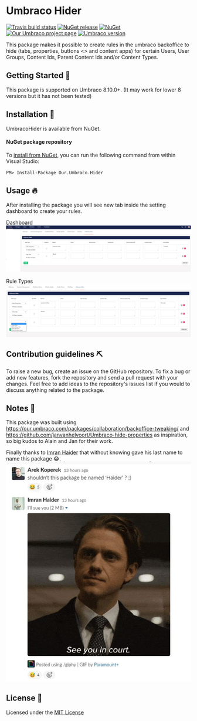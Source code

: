 
# Umbraco Hider

[![Travis build status](https://img.shields.io/travis/ja0b/our.umbraco.hider/master.svg?label=master)](https://api.travis-ci.org/ja0b/our.umbraco.hider.svg?branch=master&status=passed) [![NuGet release](https://img.shields.io/nuget/v/Our.Umbraco.Hider.svg)](https://www.nuget.org/packages/Our.Umbraco.Hider) [![NuGet](https://img.shields.io/nuget/dt/Our.Umbraco.Hider.svg)](https://www.nuget.org/packages/Our.Umbraco.Hider) [![Our Umbraco project page](https://img.shields.io/badge/our-umbraco-orange.svg)](https://our.umbraco.org/projects/backoffice-extensions/cogworks-examine-inspector) [![Umbraco version](https://img.shields.io/badge/umbraco->8.10.0-%233544b1)](https://github.com/ja0b/Our.Umbraco.Hider)

This package makes it possible to create rules in the umbraco backoffice to hide (tabs, properties, buttons <<Including the actions button>> and content apps) for certain Users, User Groups, Content Ids, Parent Content Ids and/or Content Types.

## Getting Started 💫

This package is supported on Umbraco 8.10.0+.
(It may work for lower 8 versions but it has not been tested)

## Installation 🎊

UmbracoHider is available from NuGet.

#### NuGet package repository
To [install from NuGet](https://www.nuget.org/packages/Our.Umbraco.Hider/), you can run the following command from within Visual Studio:

	PM> Install-Package Our.Umbraco.Hider

## Usage 🔥

After installing the package you will see new tab inside the setting dashboard to create your rules.

Dashboard
![UmbracoHider Dashboard](Docs/Img/UmbracoHider_1.JPG?raw=true)

Rule Types
![UmbracoHider Rule Types](Docs/Img/UmbracoHider_2.JPG?raw=true)

## Contribution guidelines ⛏

To raise a new bug, create an issue on the GitHub repository. To fix a bug or add new features, fork the repository and send a pull request with your changes. Feel free to add ideas to the repository's issues list if you would to discuss anything related to the package.

## Notes 📝
This package was built using https://our.umbraco.com/packages/collaboration/backoffice-tweaking/ and https://github.com/janvanhelvoort/Umbraco-hide-properties as inspiration, so big kudos to Alain and Jan for their work.

Finally thanks to [Imran Haider](https://twitter.com/Jim_Randy) that without knowing gave his last name to name this package 😂.
![UmbracoHider Name](Docs/Img/UmbracoHider_3.JPG?raw=true)

## License 📜
Licensed under the [MIT License](LICENSE)